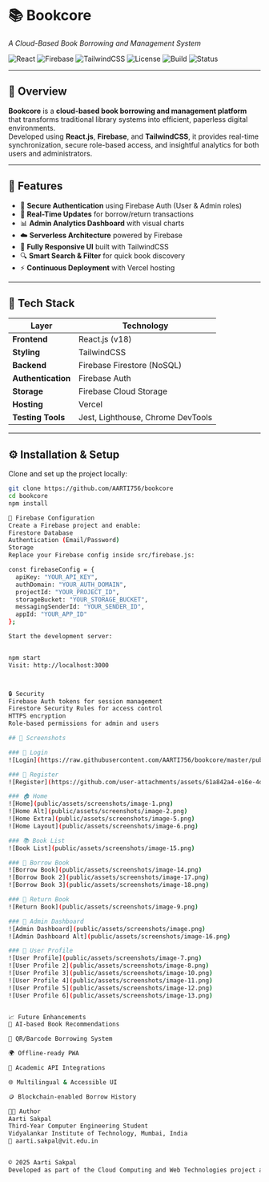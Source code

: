 # 📚 Bookcore  
_A Cloud-Based Book Borrowing and Management System_

![React](https://img.shields.io/badge/Frontend-React.js-61DAFB?logo=react)
![Firebase](https://img.shields.io/badge/Backend-Firebase-FFCA28?logo=firebase)
![TailwindCSS](https://img.shields.io/badge/UI-TailwindCSS-38B2AC?logo=tailwind-css)
![License](https://img.shields.io/badge/License-MIT-green)
![Build](https://img.shields.io/badge/Build-Passing-brightgreen)
![Status](https://img.shields.io/badge/Status-Active-blue)

---

## 🧠 Overview

**Bookcore** is a **cloud-based book borrowing and management platform** that transforms traditional library systems into efficient, paperless digital environments.  
Developed using **React.js**, **Firebase**, and **TailwindCSS**, it provides real-time synchronization, secure role-based access, and insightful analytics for both users and administrators.

---

## 🚀 Features

- 🔐 **Secure Authentication** using Firebase Auth (User & Admin roles)  
- 🔄 **Real-Time Updates** for borrow/return transactions  
- 📊 **Admin Analytics Dashboard** with visual charts  
- ☁️ **Serverless Architecture** powered by Firebase  
- 📱 **Fully Responsive UI** built with TailwindCSS  
- 🔍 **Smart Search & Filter** for quick book discovery  
- ⚡ **Continuous Deployment** with Vercel hosting  

---

## 🧩 Tech Stack

| Layer | Technology |
|-------|-------------|
| **Frontend** | React.js (v18) |
| **Styling** | TailwindCSS |
| **Backend** | Firebase Firestore (NoSQL) |
| **Authentication** | Firebase Auth |
| **Storage** | Firebase Cloud Storage |
| **Hosting** | Vercel |
| **Testing Tools** | Jest, Lighthouse, Chrome DevTools |

---

## ⚙️ Installation & Setup

Clone and set up the project locally:

```bash
git clone https://github.com/AARTI756/bookcore
cd bookcore
npm install

🔧 Firebase Configuration
Create a Firebase project and enable:
Firestore Database
Authentication (Email/Password)
Storage
Replace your Firebase config inside src/firebase.js:

const firebaseConfig = {
  apiKey: "YOUR_API_KEY",
  authDomain: "YOUR_AUTH_DOMAIN",
  projectId: "YOUR_PROJECT_ID",
  storageBucket: "YOUR_STORAGE_BUCKET",
  messagingSenderId: "YOUR_SENDER_ID",
  appId: "YOUR_APP_ID"
};

Start the development server:


npm start
Visit: http://localhost:3000



🔒 Security
Firebase Auth tokens for session management
Firestore Security Rules for access control
HTTPS encryption
Role-based permissions for admin and users

## 📸 Screenshots

### 🔑 Login
![Login](https://raw.githubusercontent.com/AARTI756/bookcore/master/public/assets/screenshots/image-3.png)

### 🧾 Register
![Register](https://github.com/user-attachments/assets/61a842a4-e16e-4d95-81c3-8920b0c4ace6)

### 🏠 Home
![Home](public/assets/screenshots/image-1.png)
![Home Alt](public/assets/screenshots/image-2.png)
![Home Extra](public/assets/screenshots/image-5.png)
![Home Layout](public/assets/screenshots/image-6.png)

### 📚 Book List
![Book List](public/assets/screenshots/image-15.png)

### 📖 Borrow Book
![Borrow Book](public/assets/screenshots/image-14.png)
![Borrow Book 2](public/assets/screenshots/image-17.png)
![Borrow Book 3](public/assets/screenshots/image-18.png)

### 🔁 Return Book
![Return Book](public/assets/screenshots/image-9.png)

### 🧮 Admin Dashboard
![Admin Dashboard](public/assets/screenshots/image.png)
![Admin Dashboard Alt](public/assets/screenshots/image-16.png)

### 👤 User Profile
![User Profile](public/assets/screenshots/image-7.png)
![User Profile 2](public/assets/screenshots/image-8.png)
![User Profile 3](public/assets/screenshots/image-10.png)
![User Profile 4](public/assets/screenshots/image-11.png)
![User Profile 5](public/assets/screenshots/image-12.png)
![User Profile 6](public/assets/screenshots/image-13.png)


📈 Future Enhancements
🤖 AI-based Book Recommendations

🧾 QR/Barcode Borrowing System

🌍 Offline-ready PWA

🔗 Academic API Integrations

🌐 Multilingual & Accessible UI

🪙 Blockchain-enabled Borrow History

👩‍💻 Author
Aarti Sakpal
Third-Year Computer Engineering Student
Vidyalankar Institute of Technology, Mumbai, India
📧 aarti.sakpal@vit.edu.in


© 2025 Aarti Sakpal
Developed as part of the Cloud Computing and Web Technologies project at VIT Mumbai.
